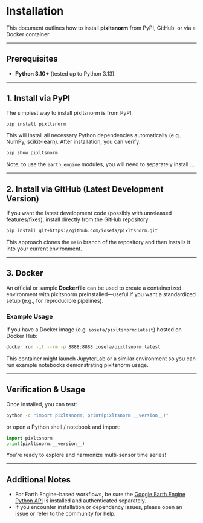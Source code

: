 # Installation

This document outlines how to install **pixltsnorm** from PyPI, GitHub, or via a Docker container.

---

## Prerequisites

- **Python 3.10+** (tested up to Python 3.13).

---

## 1. Install via PyPI

The simplest way to install pixltsnorm is from PyPI:

```bash
pip install pixltsnorm
```

This will install all necessary Python dependencies automatically (e.g., NumPy, scikit-learn). After installation, you can verify:

```bash
pip show pixltsnorm
```

Note, to use the `earth_engine` modules, you will need to separately install ...

---

## 2. Install via GitHub (Latest Development Version)

If you want the latest development code (possibly with unreleased features/fixes), install directly from the GitHub repository:

```bash
pip install git+https://github.com/iosefa/pixltsnorm.git
```

This approach clones the `main` branch of the repository and then installs it into your current environment.

---

## 3. Docker

An official or sample **Dockerfile** can be used to create a containerized environment with pixltsnorm preinstalled—useful if you want a standardized setup (e.g., for reproducible pipelines).

### Example Usage

If you have a Docker image (e.g. `iosefa/pixltsnorm:latest`) hosted on Docker Hub:

```bash
docker run -it --rm -p 8888:8888 iosefa/pixltsnorm:latest
```

This container might launch JupyterLab or a similar environment so you can run example notebooks demonstrating pixltsnorm usage.

---

## Verification & Usage

Once installed, you can test:

```bash
python -c "import pixltsnorm; print(pixltsnorm.__version__)"
```

or open a Python shell / notebook and import:

```python
import pixltsnorm
print(pixltsnorm.__version__)
```

You’re ready to explore and harmonize multi-sensor time series!

---

## Additional Notes

- For Earth Engine–based workflows, be sure the [Google Earth Engine Python API](https://developers.google.com/earth-engine/python_install) is installed and authenticated separately.
- If you encounter installation or dependency issues, please open an [issue](https://github.com/iosefa/pixltsnorm/issues) or refer to the community for help.

